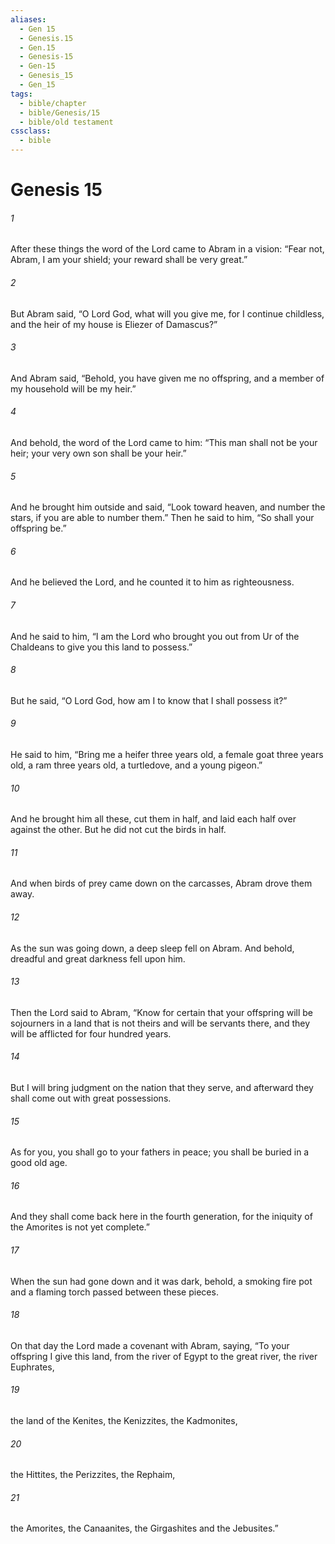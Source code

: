 ```yaml
---
aliases:
  - Gen 15
  - Genesis.15
  - Gen.15
  - Genesis-15
  - Gen-15
  - Genesis_15
  - Gen_15
tags:
  - bible/chapter
  - bible/Genesis/15
  - bible/old testament
cssclass:
  - bible
---
```


# Genesis 15

###### 1
After these things the word of the Lord came to Abram in a vision: “Fear not, Abram, I am your shield; your reward shall be very great.”
###### 2
But Abram said, “O Lord God, what will you give me, for I continue childless, and the heir of my house is Eliezer of Damascus?”
###### 3
And Abram said, “Behold, you have given me no offspring, and a member of my household will be my heir.”
###### 4
And behold, the word of the Lord came to him: “This man shall not be your heir; your very own son shall be your heir.”
###### 5
And he brought him outside and said, “Look toward heaven, and number the stars, if you are able to number them.” Then he said to him, “So shall your offspring be.”
###### 6
And he believed the Lord, and he counted it to him as righteousness.
###### 7
And he said to him, “I am the Lord who brought you out from Ur of the Chaldeans to give you this land to possess.”
###### 8
But he said, “O Lord God, how am I to know that I shall possess it?”
###### 9
He said to him, “Bring me a heifer three years old, a female goat three years old, a ram three years old, a turtledove, and a young pigeon.”
###### 10
And he brought him all these, cut them in half, and laid each half over against the other. But he did not cut the birds in half.
###### 11
And when birds of prey came down on the carcasses, Abram drove them away.
###### 12
As the sun was going down, a deep sleep fell on Abram. And behold, dreadful and great darkness fell upon him.
###### 13
Then the Lord said to Abram, “Know for certain that your offspring will be sojourners in a land that is not theirs and will be servants there, and they will be afflicted for four hundred years.
###### 14
But I will bring judgment on the nation that they serve, and afterward they shall come out with great possessions.
###### 15
As for you, you shall go to your fathers in peace; you shall be buried in a good old age.
###### 16
And they shall come back here in the fourth generation, for the iniquity of the Amorites is not yet complete.”
###### 17
When the sun had gone down and it was dark, behold, a smoking fire pot and a flaming torch passed between these pieces.
###### 18
On that day the Lord made a covenant with Abram, saying, “To your offspring I give this land, from the river of Egypt to the great river, the river Euphrates,
###### 19
the land of the Kenites, the Kenizzites, the Kadmonites,
###### 20
the Hittites, the Perizzites, the Rephaim,
###### 21
the Amorites, the Canaanites, the Girgashites and the Jebusites.”


